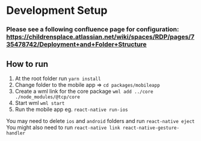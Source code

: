 # Development Setup

### Please see a following confluence page for configuration: https://childrensplace.atlassian.net/wiki/spaces/RDP/pages/735478742/Deployment+and+Folder+Structure


## How to run

1. At the root folder run `yarn install`
2. Change folder to the mobile app => `cd packages/mobileapp`
3. Create a wml link for the core package `wml add ../core ./node_modules/@tcp/core`
4. Start wml `wml start`
5. Run the mobile app eg. `react-native run-ios`

You may need to delete `ios` and `android` folders and run `react-native eject`
You might also need to run `react-native link react-native-gesture-handler`
